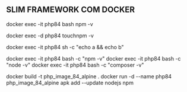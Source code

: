 ## SLIM FRAMEWORK COM DOCKER

docker exec -it php84 bash npm -v

docker exec -d php84 touchnpm -v

docker exec -it php84 sh -c "echo a && echo b"

docker exec -it php84 bash -c "npm -v"
docker exec -it php84 bash -c "node -v"
docker exec -it php84 bash -c "composer -v"


docker build -t php_image_84_alpine .
docker run -d --name php84 php_image_84_alpine
apk add --update nodejs npm